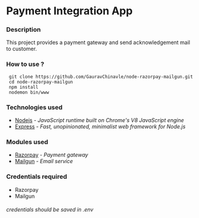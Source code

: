# Payment Integration App
### Description
This project provides a payment gateway and send acknowledgement mail to customer.

### How to use ?
```
 git clone https://github.com/GauravChinavle/node-razorpay-mailgun.git
 cd node-razorpay-mailgun
 npm install
 nodemon bin/www
```
### Technologies used
- [Nodejs](https://nodejs.org/en/)  - _JavaScript runtime built on Chrome's V8 JavaScript engine_
- [Express](https://expressjs.com/) - _Fast, unopinionated, minimalist web framework for Node.js_

### Modules used
- [Razorpay](https://razorpay.com/)   - _Payment gateway_
- [Mailgun](https://www.mailgun.com/) - _Email service_

### Credentials required
- Razorpay 
- Mailgun 
###### _credentials should be saved in .env_



